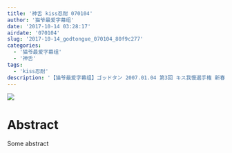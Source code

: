 ```yaml
---
title: '神舌 kiss忍耐 070104'
author: '猫爷最爱字幕组'
date: '2017-10-14 03:28:17'
airdate: '070104'
slug: '2017-10-14_godtongue_070104_80f9c277'
categories: 
  - '猫爷最爱字幕组'
  - '神舌'
tags: 
  - 'kiss忍耐'
description: '【猫爷最爱字幕组】ゴッドタン 2007.01.04 第3回 キス我慢選手権 新春大復活SP_高清'
---
```


![](https://i.imgur.com/Old0Ll9.jpg)
# Abstract
Some abstract
